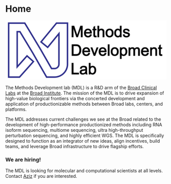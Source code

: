 # Home

![MDL_logo](img/MDL_logo.png)
    
The Methods Development lab (MDL) is a R&D arm of the [Broad Clinical Labs](https://broadclinicallabs.org/) at the [Broad Institute](https://www.broadinstitute.org). The mission of the MDL is to drive expansion of high-value biological frontiers via the concerted development and application of productionizable methods between Broad labs, centers, and platforms.

The MDL addresses current challenges we see at the Broad related to the development of high-performance productionized methods including RNA isoform sequencing, multiome sequencing, ultra high-throughput perturbation sequencing, and highly efficient WGS. The MDL is specifically designed to function as an integrator of new ideas, align incentives, build teams, and leverage Broad infrastructure to drive flagship efforts.

### We are hiring!

The MDL is looking for molecular and computational scientists at all levels. Contact [Aziz](team.md) if you are interested.
